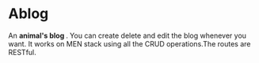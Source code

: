 # Ablog
An <strong>animal's blog </strong>. You can create delete and edit the blog whenever you want. It works on MEN stack using all the CRUD operations.The routes are RESTful. 
